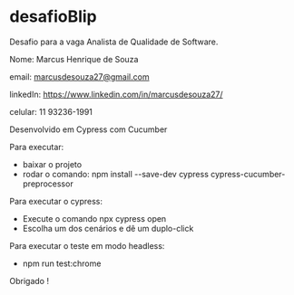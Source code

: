 # desafioBlip
Desafio para a vaga Analista de Qualidade de Software. 


Nome: Marcus Henrique de Souza

email: marcusdesouza27@gmail.com

linkedIn: https://www.linkedin.com/in/marcusdesouza27/

celular: 11 93236-1991

Desenvolvido em Cypress com Cucumber


Para executar:

- baixar o projeto
- rodar o comando: npm install --save-dev cypress cypress-cucumber-preprocessor

Para executar o cypress:
- Execute o comando npx cypress open
- Escolha um dos cenários e dê um duplo-click

Para executar o teste em modo headless:
- npm run test:chrome

Obrigado !